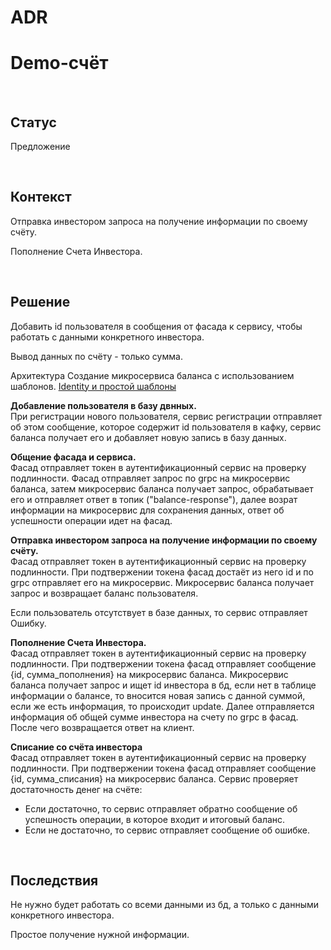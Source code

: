 # ADR

# Demo-счёт

</br>

## Статус

Предложение

</br>

## Контекст

Отправка инвестором запроса на получение информации по своему счёту.

Пополнение Счета Инвестора.

</br>

## Решение

Добавить id пользователя в сообщения от фасада к сервису, чтобы работать с данными конкретного инвестора.

Вывод данных по счёту - только сумма.

Архитектура
Создание микросервиса баланса с использованием шаблонов.
[Identity и простой шаблоны](https://github.com/Calabonga/Microservice-Template/tree/master/AspNetCore%20v6.0/MinimalAPI)

**Добавление пользователя в базу двнных.** </br>
При регистрации нового пользователя, сервис регистрации отправляет об этом сообщение, которое содержит id пользователя в кафку, сервис баланса получает его и добавляет новую запись в базу данных.

**Общение фасада и сервиса.** </br>
Фасад отправляет токен в аутентификационный сервис на проверку подлинности. Фасад отправляет запрос по grpc на микросервис баланса, затем микросервис баланса получает запрос, обрабатывает его и отправляет ответ в топик ("balance-response"), далее возрат информации на микросервис для сохранения данных, ответ об успешности операции идет на фасад.

**Отправка инвестором запроса на получение информации по своему счёту.** </br>
Фасад отправляет токен в аутентификационный сервис на проверку подлинности. При подтвержении токена фасад достаёт из него id и по grpc отправляет его на микросервис. Микросервис баланса получает запрос и возвращает баланс пользователя.

Если пользователь отсутствует в базе данных, то сервис отправляет Ошибку.

**Пополнение Счета Инвестора.** </br>
Фасад отправляет токен в аутентификационный сервис на проверку подлинности. При подтвержении токена фасад отправляет сообщение {id, сумма_пополнения} на микросервис баланса.
Микросервис баланса получает запрос и ищет id инвестора в бд, если нет в таблице информации о балансе, то вносится новая запись с данной суммой, если же есть информация, то происходит update. Далее отправляется информация об общей сумме инвестора на счету по grpc в фасад. После чего возвращается ответ на клиент.

**Списание со счёта инвестора** </br>
Фасад отправляет токен в аутентификационный сервис на проверку подлинности. При подтвержении токена фасад отправляет сообщение {id, сумма_списания} на микросервис баланса.
Сервис проверяет достаточность денег на счёте:

- Если достаточно, то сервис отправляет обратно сообщение об успешность операции, в которое входит и итоговый баланс.
- Если не достаточно, то сервис отправляет сообщение об ошибке.

</br>

## Последствия

Не нужно будет работать со всеми данными из бд, а только с данными конкретного инвестора.

Простое получение нужной информации.
